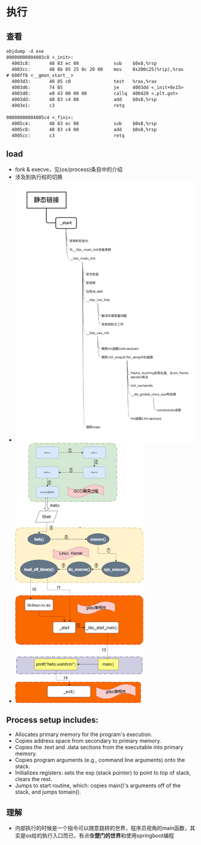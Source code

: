 # 执行

## 查看
```
objdump -d exe
00000000004003c8 <_init>:
  4003c8:       48 83 ec 08             sub    $0x8,%rsp
  4003cc:       48 8b 05 25 0c 20 00    mov    0x200c25(%rip),%rax        # 600ff8 <__gmon_start__>
  4003d3:       48 85 c0                test   %rax,%rax
  4003d6:       74 05                   je     4003dd <_init+0x15>
  4003d8:       e8 43 00 00 00          callq  400420 <.plt.got>
  4003dd:       48 83 c4 08             add    $0x8,%rsp
  4003e1:       c3                      retq  

00000000004005c4 <_fini>:
  4005c4:       48 83 ec 08             sub    $0x8,%rsp
  4005c8:       48 83 c4 08             add    $0x8,%rsp
  4005cc:       c3                      retq   
```
## load
* fork & execve，见(os/process)条目中的介绍
* 涉及到执行权的切换
* ![启动的简单过程-1](./assets/static.png)
* ![启动的简单过程-2](./assets/helloworld2.png)

## Process setup includes:
* Allocates primary memory for the program's execution.
* Copies address space from secondary to primary memory.
* Copies the .text and .data sections from the executable into primary memory.
* Copies program arguments (e.g., command line arguments) onto the stack.
* Initializes registers: sets the esp (stack pointer) to point to top of stack, clears the rest.
* Jumps to start routine, which: copies main()'s arguments off of the stack, and jumps tomain().

## 理解
* 内部执行的时候是一个指令可以随意跳转的世界，程序员视角的main函数，其实是os给的执行入口而已，有点像**楚门的世界**和使用springboot编程